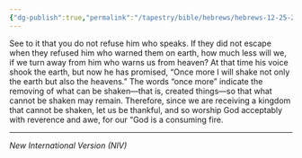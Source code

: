 ```yaml
---
{"dg-publish":true,"permalink":"/tapestry/bible/hebrews/hebrews-12-25-29/","title":"Hebrews 12:25-29","hide":true,"tags":["bible-verse","bible-verse"],"dgHomeLink":true,"dgShowLocalGraph":true,"dgEnableSearch":true}
---
```


See to it that you do not refuse him who speaks. If they did not escape when they refused him who warned them on earth, how much less will we, if we turn away from him who warns us from heaven? At that time his voice shook the earth, but now he has promised, “Once more I will shake not only the earth but also the heavens.” The words “once more” indicate the removing of what can be shaken—that is, created things—so that what cannot be shaken may remain.
Therefore, since we are receiving a kingdom that cannot be shaken, let us be thankful, and so worship God acceptably with reverence and awe, for our “God is a consuming fire.

---
*New International Version (NIV)*